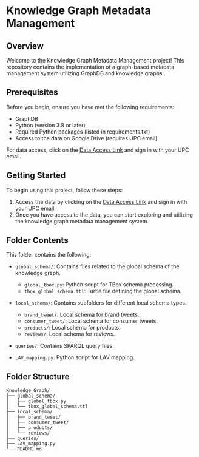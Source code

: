 # Knowledge Graph Metadata Management

## Overview

Welcome to the Knowledge Graph Metadata Management project! This repository contains the implementation of a graph-based metadata management system utilizing GraphDB and knowledge graphs.


## Prerequisites

Before you begin, ensure you have met the following requirements:

- GraphDB
- Python (version 3.8 or later)
- Required Python packages (listed in requirements.txt)
- Access to the data on Google Drive (requires UPC email)

For data access, click on the [Data Access Link](https://drive.google.com/drive/u/1/folders/17zDEx-av2pHf23p_drZ63gttdV55ijDh) and sign in with your UPC email.

## Getting Started

To begin using this project, follow these steps:

1. Access the data by clicking on the [Data Access Link](https://drive.google.com/drive/u/1/folders/17zDEx-av2pHf23p_drZ63gttdV55ijDh) and sign in with your UPC email.
2. Once you have access to the data, you can start exploring and utilizing the knowledge graph metadata management system.


## Folder Contents

This folder contains the following:

- `global_schema/`: Contains files related to the global schema of the knowledge graph.
    - `global_tbox.py`: Python script for TBox schema processing.
    - `tbox_global_schema.ttl`: Turtle file defining the global schema.

- `local_schema/`: Contains subfolders for different local schema types.
    - `brand_tweet/`: Local schema for brand tweets.
    - `consumer_tweet/`: Local schema for consumer tweets.
    - `products/`: Local schema for products.
    - `reviews/`: Local schema for reviews.

- `queries/`: Contains SPARQL query files.
- `LAV_mapping.py`: Python script for LAV mapping.

## Folder Structure
```
Knowledge Graph/
├── global_schema/
│   ├── global_tbox.py
│   └── tbox_global_schema.ttl
├── local_schema/
│   ├── brand_tweet/
│   ├── consumer_tweet/
│   ├── products/
│   └── reviews/
├── queries/
├── LAV_mapping.py
└── README.md
